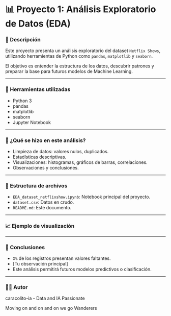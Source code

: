 # 📊 Proyecto 1: Análisis Exploratorio de Datos (EDA)

### 📌 Descripción
Este proyecto presenta un análisis exploratorio del dataset `Netflix Shows`, utilizando herramientas de Python como `pandas`, `matplotlib` y `seaborn`.

El objetivo es entender la estructura de los datos, descubrir patrones y preparar la base para futuros modelos de Machine Learning.

---

### 🔧 Herramientas utilizadas
- Python 3
- pandas
- matplotlib
- seaborn
- Jupyter Notebook

---

### 🧠 ¿Qué se hizo en este análisis?
- Limpieza de datos: valores nulos, duplicados.
- Estadísticas descriptivas.
- Visualizaciones: histogramas, gráficos de barras, correlaciones.
- Observaciones y conclusiones.

---

### 📁 Estructura de archivos
- `EDA_dataset_netflixshow.ipynb`: Notebook principal del proyecto.
- `dataset.csv`: Datos en crudo.
- `README.md`: Este documento.

---

### 📈 Ejemplo de visualización



---

### 📌 Conclusiones
- `X%` de los registros presentan valores faltantes.
- [Tu observación principal]
- Este análisis permitirá futuros modelos predictivos o clasificación.

---

### 👨‍💻 Autor
caracolito-ia - Data and IA Passionate

Moving on and on and on we go Wanderers
